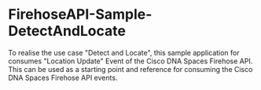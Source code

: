 # FirehoseAPI-Sample-DetectAndLocate

To realise the use case "Detect and Locate", this sample application for consumes "Location Update" Event of the Cisco DNA Spaces Firehose API. This can be used as a starting point and reference for consuming the Cisco DNA Spaces Firehose API events.
